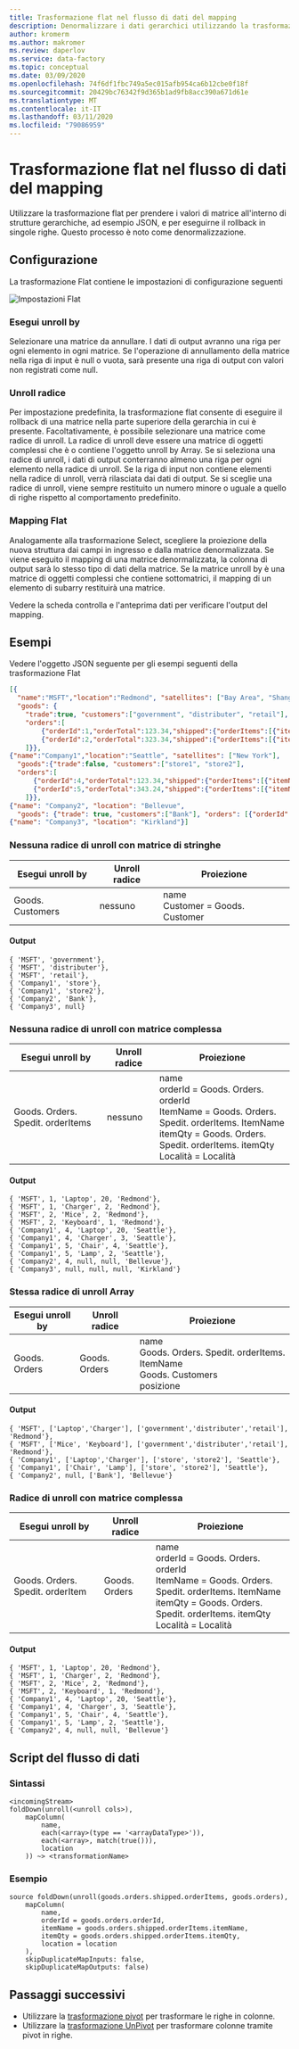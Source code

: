 ```yaml
---
title: Trasformazione flat nel flusso di dati del mapping
description: Denormalizzare i dati gerarchici utilizzando la trasformazione Flat
author: kromerm
ms.author: makromer
ms.review: daperlov
ms.service: data-factory
ms.topic: conceptual
ms.date: 03/09/2020
ms.openlocfilehash: 74f6df1fbc749a5ec015afb954ca6b12cbe0f18f
ms.sourcegitcommit: 20429bc76342f9d365b1ad9fb8acc390a671d61e
ms.translationtype: MT
ms.contentlocale: it-IT
ms.lasthandoff: 03/11/2020
ms.locfileid: "79086959"
---
```

# <a name="flatten-transformation-in-mapping-data-flow"></a>Trasformazione flat nel flusso di dati del mapping

Utilizzare la trasformazione flat per prendere i valori di matrice all'interno di strutture gerarchiche, ad esempio JSON, e per eseguirne il rollback in singole righe. Questo processo è noto come denormalizzazione.

## <a name="configuration"></a>Configurazione

La trasformazione Flat contiene le impostazioni di configurazione seguenti

![Impostazioni Flat](media/data-flow/flatten1.png "Impostazioni Flat")

### <a name="unroll-by"></a>Esegui unroll by

Selezionare una matrice da annullare. I dati di output avranno una riga per ogni elemento in ogni matrice. Se l'operazione di annullamento della matrice nella riga di input è null o vuota, sarà presente una riga di output con valori non registrati come null.

### <a name="unroll-root"></a>Unroll radice

Per impostazione predefinita, la trasformazione flat consente di eseguire il rollback di una matrice nella parte superiore della gerarchia in cui è presente. Facoltativamente, è possibile selezionare una matrice come radice di unroll. La radice di unroll deve essere una matrice di oggetti complessi che è o contiene l'oggetto unroll by Array. Se si seleziona una radice di unroll, i dati di output conterranno almeno una riga per ogni elemento nella radice di unroll. Se la riga di input non contiene elementi nella radice di unroll, verrà rilasciata dai dati di output. Se si sceglie una radice di unroll, viene sempre restituito un numero minore o uguale a quello di righe rispetto al comportamento predefinito.

### <a name="flatten-mapping"></a>Mapping Flat

Analogamente alla trasformazione Select, scegliere la proiezione della nuova struttura dai campi in ingresso e dalla matrice denormalizzata. Se viene eseguito il mapping di una matrice denormalizzata, la colonna di output sarà lo stesso tipo di dati della matrice. Se la matrice unroll by è una matrice di oggetti complessi che contiene sottomatrici, il mapping di un elemento di subarry restituirà una matrice.

Vedere la scheda controlla e l'anteprima dati per verificare l'output del mapping.

## <a name="examples"></a>Esempi

Vedere l'oggetto JSON seguente per gli esempi seguenti della trasformazione Flat

``` json
[{
  "name":"MSFT","location":"Redmond", "satellites": ["Bay Area", "Shanghai"],
  "goods": {
    "trade":true, "customers":["government", "distributer", "retail"],
    "orders":[
        {"orderId":1,"orderTotal":123.34,"shipped":{"orderItems":[{"itemName":"Laptop","itemQty":20},{"itemName":"Charger","itemQty":2}]}},
        {"orderId":2,"orderTotal":323.34,"shipped":{"orderItems":[{"itemName":"Mice","itemQty":2},{"itemName":"Keyboard","itemQty":1}]}}
    ]}},
{"name":"Company1","location":"Seattle", "satellites": ["New York"],
  "goods":{"trade":false, "customers":["store1", "store2"],
  "orders":[
      {"orderId":4,"orderTotal":123.34,"shipped":{"orderItems":[{"itemName":"Laptop","itemQty":20},{"itemName":"Charger","itemQty":3}]}},
      {"orderId":5,"orderTotal":343.24,"shipped":{"orderItems":[{"itemName":"Chair","itemQty":4},{"itemName":"Lamp","itemQty":2}]}}
    ]}},
{"name": "Company2", "location": "Bellevue",
  "goods": {"trade": true, "customers":["Bank"], "orders": [{"orderId": 4, "orderTotal": 123.34}]}},
{"name": "Company3", "location": "Kirkland"}]
```

### <a name="no-unroll-root-with-string-array"></a>Nessuna radice di unroll con matrice di stringhe

| Esegui unroll by | Unroll radice | Proiezione |
| --------- | ----------- | ---------- |
| Goods. Customers | nessuno | name <br> Customer = Goods. Customer |

#### <a name="output"></a>Output

```
{ 'MSFT', 'government'},
{ 'MSFT', 'distributer'},
{ 'MSFT', 'retail'},
{ 'Company1', 'store'},
{ 'Company1', 'store2'},
{ 'Company2', 'Bank'},
{ 'Company3', null}
```

### <a name="no-unroll-root-with-complex-array"></a>Nessuna radice di unroll con matrice complessa

| Esegui unroll by | Unroll radice | Proiezione |
| --------- | ----------- | ---------- |
| Goods. Orders. Spedit. orderItems | nessuno | name <br> orderId = Goods. Orders. orderId <br> ItemName = Goods. Orders. Spedit. orderItems. ItemName <br> itemQty = Goods. Orders. Spedit. orderItems. itemQty <br> Località = Località |

#### <a name="output"></a>Output

```
{ 'MSFT', 1, 'Laptop', 20, 'Redmond'},
{ 'MSFT', 1, 'Charger', 2, 'Redmond'},
{ 'MSFT', 2, 'Mice', 2, 'Redmond'},
{ 'MSFT', 2, 'Keyboard', 1, 'Redmond'},
{ 'Company1', 4, 'Laptop', 20, 'Seattle'},
{ 'Company1', 4, 'Charger', 3, 'Seattle'},
{ 'Company1', 5, 'Chair', 4, 'Seattle'},
{ 'Company1', 5, 'Lamp', 2, 'Seattle'},
{ 'Company2', 4, null, null, 'Bellevue'},
{ 'Company3', null, null, null, 'Kirkland'}
```

### <a name="same-root-as-unroll-array"></a>Stessa radice di unroll Array

| Esegui unroll by | Unroll radice | Proiezione |
| --------- | ----------- | ---------- |
| Goods. Orders | Goods. Orders | name <br> Goods. Orders. Spedit. orderItems. ItemName <br> Goods. Customers <br> posizione |

#### <a name="output"></a>Output

```
{ 'MSFT', ['Laptop','Charger'], ['government','distributer','retail'], 'Redmond'},
{ 'MSFT', ['Mice', 'Keyboard'], ['government','distributer','retail'], 'Redmond'},
{ 'Company1', ['Laptop','Charger'], ['store', 'store2'], 'Seattle'},
{ 'Company1', ['Chair', 'Lamp'], ['store', 'store2'], 'Seattle'},
{ 'Company2', null, ['Bank'], 'Bellevue'}
```

### <a name="unroll-root-with-complex-array"></a>Radice di unroll con matrice complessa

| Esegui unroll by | Unroll radice | Proiezione |
| --------- | ----------- | ---------- |
| Goods. Orders. Spedit. orderItem | Goods. Orders |name <br> orderId = Goods. Orders. orderId <br> ItemName = Goods. Orders. Spedit. orderItems. ItemName <br> itemQty = Goods. Orders. Spedit. orderItems. itemQty <br> Località = Località |

#### <a name="output"></a>Output

```
{ 'MSFT', 1, 'Laptop', 20, 'Redmond'},
{ 'MSFT', 1, 'Charger', 2, 'Redmond'},
{ 'MSFT', 2, 'Mice', 2, 'Redmond'},
{ 'MSFT', 2, 'Keyboard', 1, 'Redmond'},
{ 'Company1', 4, 'Laptop', 20, 'Seattle'},
{ 'Company1', 4, 'Charger', 3, 'Seattle'},
{ 'Company1', 5, 'Chair', 4, 'Seattle'},
{ 'Company1', 5, 'Lamp', 2, 'Seattle'},
{ 'Company2', 4, null, null, 'Bellevue'}
```

## <a name="data-flow-script"></a>Script del flusso di dati

### <a name="syntax"></a>Sintassi

```
<incomingStream>
foldDown(unroll(<unroll cols>),
    mapColumn(
        name,
        each(<array>(type == '<arrayDataType>')),
        each(<array>, match(true())),
        location
    )) ~> <transformationName>
```

### <a name="example"></a>Esempio

```
source foldDown(unroll(goods.orders.shipped.orderItems, goods.orders),
    mapColumn(
        name,
        orderId = goods.orders.orderId,
        itemName = goods.orders.shipped.orderItems.itemName,
        itemQty = goods.orders.shipped.orderItems.itemQty,
        location = location
    ),
    skipDuplicateMapInputs: false,
    skipDuplicateMapOutputs: false) 
```    

## <a name="next-steps"></a>Passaggi successivi

* Utilizzare la [trasformazione pivot](data-flow-pivot.md) per trasformare le righe in colonne.
* Utilizzare la [trasformazione UnPivot](data-flow-unpivot.md) per trasformare colonne tramite pivot in righe.
